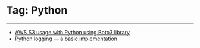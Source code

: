 # Tag: Python

---

- [AWS S3 usage with Python using Boto3 library](../posts/aws-s3-usage-python-boto3.md)
- [Python logging — a basic implementation](../posts/python-logging-basic-implementation.md)
